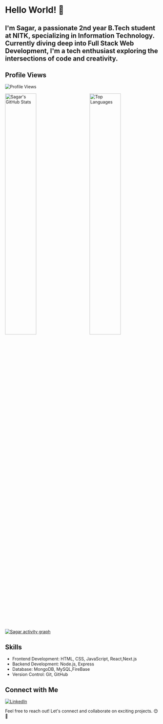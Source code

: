 # Hello World! 👋

## **I'm Sagar, a passionate 2nd year B.Tech student at NITK, specializing in Information Technology. Currently diving deep into Full Stack Web Development, I'm a tech enthusiast exploring the intersections of code and creativity.**


## Profile Views
![Profile Views](https://komarev.com/ghpvc/?username=Sagarshivalingappaathani&color=blueviolet)

<div>
  <img src="https://github-readme-stats.vercel.app/api?username=Sagarshivalingappaathani&show_icons=true&theme=tokyonight&hide_rank=true&count_private=true" alt="Sagar's GitHub Stats" width="45%" align="left">
  <img src="https://github-readme-stats.vercel.app/api/top-langs/?username=Sagarshivalingappaathani&layout=compact&theme=tokyonight" alt="Top Languages" width="45%" align="right">
</div>


[![Sagar activity graph](https://github-readme-activity-graph.vercel.app/graph?username=Sagarshivalingappaathani&theme=github-dark-dimmed&custom_title=this.Sag@0418's%20Activity%20Graph&hide_border=true)](https://github.com/Sagarshivalingappaathani)


## Skills
- Frontend Development: HTML, CSS, JavaScript, React,Next.js
- Backend Development: Node.js, Express
- Database: MongoDB, MySQL,FireBase
- Version Control: Git, GitHub

## Connect with Me
[![LinkedIn](https://img.shields.io/badge/LinkedIn-Sagar-blue?style=flat-square&logo=linkedin)](https://www.linkedin.com/in/sagar-athani-4a5931251/)

Feel free to reach out! Let's connect and collaborate on exciting projects. 😊🚀
